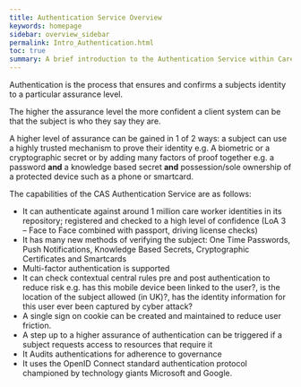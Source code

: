 ```yaml
---
title: Authentication Service Overview
keywords: homepage
sidebar: overview_sidebar
permalink: Intro_Authentication.html
toc: true
summary: A brief introduction to the Authentication Service within Care Access Service.
---
```


Authentication is the process that ensures and confirms a subjects identity to a particular assurance level. 

The higher the assurance level the more confident a client system can be that the subject is who they say they are. 

A higher level of assurance can be gained in 1 of 2 ways:  a subject can use a highly trusted mechanism to prove their identity e.g. A biometric or a cryptographic secret or by adding many factors of proof together e.g. a password **and** a knowledge based secret **and** possession/sole ownership of a protected device such as a phone or smartcard.

The capabilities of the CAS Authentication Service are as follows:
* It can authenticate against around 1 million care worker identities in its repository; registered and checked to a high level of confidence (LoA 3 – Face to Face combined with passport, driving license checks)
* It has many new methods of verifying the subject: One Time Passwords, Push Notifications, Knowledge Based Secrets, Cryptographic Certificates and Smartcards
* Multi-factor authentication is supported 
* It can check contextual central rules pre and post authentication to reduce risk e.g. has this mobile device been linked to the user?,  is the location of the subject allowed (in UK)?, has the identity information for this user ever been captured by cyber attack?
* A single sign on cookie can be created and maintained to reduce user friction.
* A step up to a higher assurance of authentication can be triggered if a subject requests access to resources that require it
* It Audits authentications for adherence to governance
* It uses the OpenID Connect standard authentication protocol championed by technology giants Microsoft and Google.

